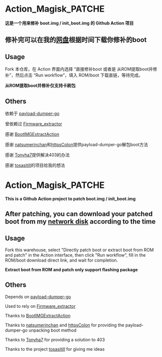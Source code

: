 # Action_Magisk_PATCHE

**这是一个用来修补 boot.img / init_boot.img 的 Github Action 项目**

## 修补完可以在我的[网盘](https://pan.lrios.top)根据时间下载你修补的boot

## Usage

Fork 本仓库，在 Action 界面内选择 “直接修补boot 或者是 从ROM提取boot并修补”，然后点击 “Run workflow”，填入 ROM/boot 下载直链，等待完成。

**从ROM提取boot并修补仅支持卡刷包**

## Others
依赖于 [payload-dumper-go](https://github.com/ssut/payload-dumper-go)

曾依赖过 [Firmware_extractor](https://github.com/ShivamKumarJha/Firmware_extractor)

感谢 [BootIMGExtractAction](https://github.com/tosasitill/BootIMGExtractAction)

感谢 [natsumerinchan](https://github.com/natsumerinchan)和[httpsColon](https://github.com/httpsColon)提供payload-dumper-go解包boot方法

感谢 [Tonyha7](https://github.com/Tonyha7)提供解决403的办法

感谢 [tosasitill](https://github.com/tosasitill)的项目给我的想法

# Action_Magisk_PATCHE

**This is a Github Action project to patch boot.img / init_boot.img**

## After patching, you can download your patched boot from my [network disk](https://pan.lrios.top) according to the time

## Usage

Fork this warehouse, select "Directly patch boot or extract boot from ROM and patch" in the Action interface, then click "Run workflow", fill in the ROM/boot download direct link, and wait for completion.

**Extract boot from ROM and patch only support flashing package**

## Others
Depends on [payload-dumper-go](https://github.com/ssut/payload-dumper-go)

Used to rely on [Firmware_extractor](https://github.com/ShivamKumarJha/Firmware_extractor)

Thanks to [BootIMGExtractAction](https://github.com/tosasitill/BootIMGExtractAction)

Thanks to [natsumerinchan](https://github.com/natsumerinchan) and [httpsColon](https://github.com/httpsColon) for providing the payload-dumper-go unpacking boot method

Thanks to [Tonyha7](https://github.com/Tonyha7) for providing a solution to 403

Thanks to the project [tosasitill](https://github.com/tosasitill) for giving me ideas
